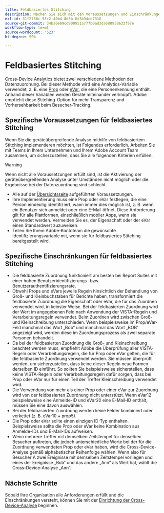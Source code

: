 ```yaml
---
title: Feldbasiertes Stitching
description: Machen Sie sich mit den Voraussetzungen und Einschränkungen der Datenzuordnung mithilfe von feldbasiertem Stitching vertraut.
exl-id: 81f2768c-53c2-40b4-8d3b-8d3b94cd7318
source-git-commit: 34ba0e09cd909951a777b0ad3da080958633f97e
workflow-type: tm+mt
source-wordcount: '523'
ht-degree: 90%

---
```


# Feldbasiertes Stitching

Cross-Device Analytics bietet zwei verschiedene Methoden der Datenzuordnung. Bei dieser Methode wird eine Analytics-Variable verwendet, z. B. eine [Prop](/help/implement/vars/page-vars/prop.md) oder [eVar](/help/implement/vars/page-vars/evar.md), die eine Personenkennung enthält. Anhand dieser Variablen werden Geräte miteinander verknüpft. Adobe empfiehlt diese Stitching-Option für mehr Transparenz und Vorhersehbarkeit beim Besucher-Tracking.

## Spezifische Voraussetzungen für feldbasiertes Stitching

Wenn Sie die geräteübergreifende Analyse mithilfe von feldbasiertem Stitching implementieren möchten, ist Folgendes erforderlich. Arbeiten Sie mit Teams in Ihrem Unternehmen und Ihrem Adobe Account Team zusammen, um sicherzustellen, dass Sie alle folgenden Kriterien erfüllen.

>[!WARNING]
>
>Wenn nicht alle Voraussetzungen erfüllt sind, ist die Aktivierung der geräteübergreifenden Analyse unter Umständen nicht möglich oder die Ergebnisse bei der Datenzuordnung sind schlecht.

* Alle auf der [Übersichtsseite](overview.md) aufgeführten Voraussetzungen.
* Ihre Implementierung muss eine Prop oder eVar festlegen, die eine Person eindeutig identifiziert, wann immer dies möglich ist, z. B. wenn ein Benutzer sich anmeldet oder eine E-Mail öffnet. Diese Anforderung gilt für alle Plattformen, einschließlich mobiler Apps, wenn sie verwendet werden. Vermeiden Sie es, der Eigenschaft oder der eVar einen Standardwert zuzuweisen.
* Teilen Sie Ihrem Adobe-Kontoteam die gewünschte Identifizierungsvariable mit, wenn sie für feldbasiertes Stitching bereitgestellt wird.

## Spezifische Einschränkungen für feldbasiertes Stitching

* Die feldbasierte Zuordnung funktioniert am besten bei Report Suites mit einer hohen Benutzeridentifizierungs- bzw. Benutzerauthentifizierungsrate.
* Obwohl Props und eVars jeweils Regeln hinsichtlich der Behandlung von Groß- und Kleinbuchstaben für Berichte haben, transformiert die feldbasierte Zuordnung die Eigenschaft oder eVar, die für das Zuordnen verwendet wird, in keinster Weise. Bei der feldbasierten Zuordnung wird der Wert im angegebenen Feld nach Anwendung der VISTA-Regeln und Verarbeitungsregeln verwendet. Beim Zuordnen wird zwischen Groß- und Kleinschreibung unterschieden. Wenn beispielsweise im Prop/eVar-Feld manchmal das Wort „Bob“ und manchmal das Wort „BOB“ angezeigt wird, werden diese im Zuordnungsprozess als zwei separate Personen behandelt.
* Da bei der feldbasierten Zuordnung die Groß- und Kleinschreibung beachtet werden muss, empfiehlt Adobe die Überprüfung aller VISTA-Regeln oder Verarbeitungsregeln, die für Prop oder eVar gelten, die für die feldbasierte Zuordnung verwendet werden. Sie müssen überprüft werden, um sicherzustellen, dass keine dieser Regeln neue Formen derselben ID einführt. So sollten Sie beispielsweise sicherstellen, dass keine VISTA-Regeln oder Verarbeitungsregeln dafür sorgen, dass bei Prop oder eVar nur für einen Teil der Treffer Kleinschreibung verwendet wird.
* Die Verwendung von mehr als einer Prop oder einer eVar zur Zuordnung wird von der feldbasierten Zuordnung nicht unterstützt. Wenn eVar12 beispielsweise eine Anmelde-ID und eVar20 eine E-Mail-ID enthält, müssen Sie eine davon auswählen.
* Bei der feldbasierten Zuordnung werden keine Felder kombiniert oder verkettet (z. B. eVar10 + prop5).
* Die Prop oder eVar sollte einen einzigen ID-Typ enthalten. Beispielsweise sollte die Prop oder eVar keine Kombination aus Anmelde-IDs und E-Mail-IDs aufweisen.
* Wenn mehrere Treffer mit demselben Zeitstempel für denselben Besucher auftreten, die jedoch unterschiedliche Werte bei der für die Zuordnung verwendeten Prop oder eVar haben, wird die Cross-Device-Analyse gemäß alphabetischer Reihenfolge wählen. Wenn also für Besucher A zwei Ereignisse mit demselben Zeitstempel vorliegen und eines der Ereignisse „Bob“ und das andere „Ann“ als Wert hat, wählt die Cross-Device-Analyse „Ann“.


## Nächste Schritte

Sobald Ihre Organisation alle Anforderungen erfüllt und die Einschränkungen versteht, können Sie mit der [Einrichtung der Cross-Device-Analyse](setup.md) beginnen.
